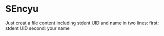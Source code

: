 # SEncyu
Just creat a file content including stdent UID and name in two lines:
first:  stdent UID
second: your name 
